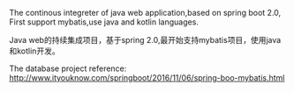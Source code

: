 The continous integreter of java web application,based on spring boot 2.0,
First support mybatis,use java and kotlin languages.

Java web的持续集成项目，基于spring 2.0,最开始支持mybatis项目，使用java和kotlin开发。

The database project reference:
 http://www.ityouknow.com/springboot/2016/11/06/spring-boo-mybatis.html
